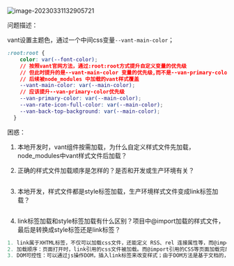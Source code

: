 ![image-20230331132905721](D:\document\2023年\image-20230331132905721.png)

问题描述：

vant设置主题色，通过一个中间css变量`--vant-main-color`；

```css
:root:root {
    color: var(--font-color);
    // 按照vant官网方法，通过:root:root方式提升自定义变量的优先级
    // 但此时提升的是--vant-main-color 变量的优先级,而不是--van-primary-color
    // 后续被node_modules 中加载的vant样式覆盖
    --vant-main-color: var(--main-color); 
    // 应该提升--van-primary-color优先级
    --van-primary-color: var(--main-color);
    --van-rate-icon-full-color: var(--main-color);
    --van-back-top-background: var(--main-color);
  } 
```



困惑：

1. 本地开发时，vant组件按需加载，为什么自定义样式文件先加载，node_modules中vant样式文件后加载？

2. 正确的样式文件加载顺序是怎样的？是否和开发或生产环境有关？

   ```
   
   ```

   

3. 本地开发，样式文件都是style标签加载，生产环境样式文件变成link标签加载？

   ```
   
   ```

   

4. link标签加载和style标签加载有什么区别？项目中@import加载的样式文件，最后是转换成style标签还是link标签？

```js
1. link属于XHTML标签，不仅可以加载css文件，还能定义 RSS、rel 连接属性等，而@import完全是css提供的一种方式
2. 加载顺序：页面打开时，link引用的css文件被加载。而@import引用的CSS等页面加载完后最后加载；
3. DOM可控性：可以通过js操作DOM，插入link标签来改变样式；由于DOM方法是基于文档的，无法使用@import的方式插入样式。
```

